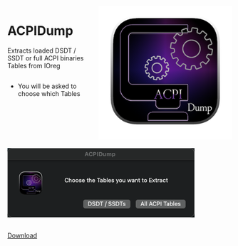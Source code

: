<img style="float: right; margin-left: 30px; margin-bottom: 20px;" width="300" height="300" src="image/logo.png" align="right">

# ACPIDump
Extracts loaded DSDT / SSDT or full ACPI binaries Tables from IOreg

##
- You will be asked to choose which Tables

##

<img src="https://github.com/LAbyOne/ACPIDump/blob/main/image/1.png">

##

[Download](https://github.com/LAbyOne/ACPIDump/releases)
